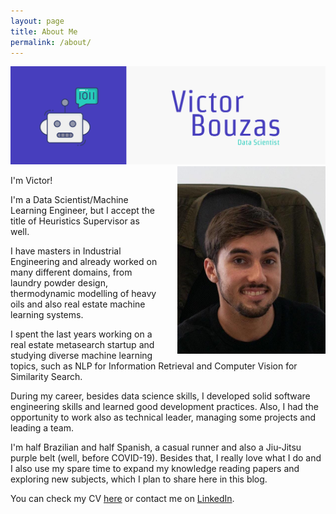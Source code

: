 ```yaml
---
layout: page
title: About Me
permalink: /about/
---
```

<img src="../images/banner.jpg">

<img style="float: right;margin-left:30px" src="../images/profile.jpeg" height="300px"> 

I'm Victor! 

I'm a Data Scientist/Machine Learning Engineer, but I accept the title of Heuristics Supervisor as well.

I have masters in Industrial Engineering and already worked on many different domains, from laundry powder design, thermodynamic modelling of heavy oils and also real estate machine learning systems.

I spent the last years working on a real estate metasearch startup and studying diverse machine learning topics, such as NLP for Information Retrieval and Computer Vision for Similarity Search.

During my career, besides data science skills, I developed solid software engineering skills and learned good development practices. 
Also, I had the opportunity to work also as technical leader, managing some projects and leading a team.

I'm half Brazilian and half Spanish, a casual runner and also a Jiu-Jitsu purple belt (well, before COVID-19).
Besides that, I really love what I do and I also use my spare time to expand my knowledge reading
papers and exploring new subjects, which I plan to share here in this blog.

You can check my CV [here](../assets/resume_victor_bouzas.pdf) or contact me on [LinkedIn](https://www.linkedin.com/in/victorbouzas/).